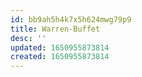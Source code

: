 ```yaml
---
id: bb9ah5h4k7x5h624mwg79p9
title: Warren-Buffet
desc: ''
updated: 1650955873814
created: 1650955873814
---
```


